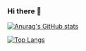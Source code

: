 ### Hi there 👋

<!--
**ZoeShaw101/ZoeShaw101** is a ✨ _special_ ✨ repository because its `README.md` (this file) appears on your GitHub profile.

Here are some ideas to get you started:

- 🔭 I’m currently working on ...
- 🌱 I’m currently learning ...
- 👯 I’m looking to collaborate on ...
- 🤔 I’m looking for help with ...
- 💬 Ask me about ...
- 📫 How to reach me: ...
- 😄 Pronouns: ...
- ⚡ Fun fact: ...
-->

[![Anurag's GitHub stats](https://github-readme-stats.vercel.app/api?username=ZoeShaw101)](https://github.com/anuraghazra/github-readme-stats)

[![Top Langs](https://github-readme-stats.vercel.app/api/top-langs/?username=ZoeShaw101&hide=javascript,html)](https://github.com/anuraghazra/github-readme-stats)
